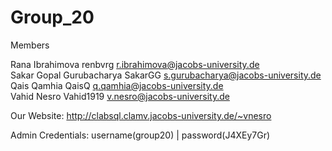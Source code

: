 # Group_20

Members

Rana 	Ibrahimova	renbvrg	r.ibrahimova@jacobs-university.de <br/>
Sakar Gopal	Gurubacharya	SakarGG	s.gurubacharya@jacobs-university.de <br/>
Qais	Qamhia	QaisQ	q.qamhia@jacobs-university.de <br/>
Vahid 	Nesro	Vahid1919	v.nesro@jacobs-university.de <br/>

Our Website: http://clabsql.clamv.jacobs-university.de/~vnesro

Admin Credentials: username(group20) | password(J4XEy7Gr)
